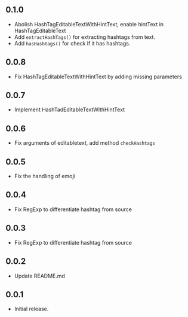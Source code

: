 ## 0.1.0

* Abolish HashTagEditableTextWithHintText, enable hintText in HashTagEditableText
* Add `extractHashTags()` for extracting hashtags from text.
* Add `hasHashtags()` for check if it has hashtags.

## 0.0.8

* Fix HashTagEditableTextWithHintText by adding missing parameters

## 0.0.7

* Implement HashTadEditableTextWithHintText

## 0.0.6

* Fix arguments of editabletext, add method `checkHashtags`

## 0.0.5

* Fix the handling of emoji

## 0.0.4

* Fix RegExp to differentiate hashtag from source

## 0.0.3

* Fix RegExp to differentiate hashtag from source

## 0.0.2

* Update README.md

## 0.0.1

* Initial release.
